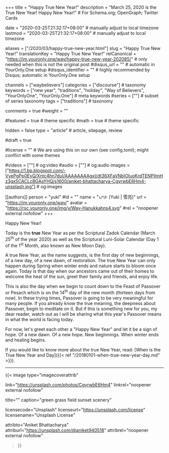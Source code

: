 +++
title = "Happy True New Year!"
description = "March 25, 2020 is the True New Year! Happy New Year!"  # For Schema.org; OpenGraph; Twitter Cards

date = "2020-03-25T21:32:17+08:00"                          # manually adjust to local timezone
lastmod = "2020-03-25T21:32:17+08:00"                          # manually adjust to local timezone

aliases = ["/2020/03/happy-true-new-year.html"]
slug = "Happy True New Year!"
translationKey = "Happy True New Year!"
relCanonical = "https://im.youronly.one/way/happy-true-new-year-202085/"                           # only needed when this is not the original post
#disqus_url = ""                                                    # automatic in YourOnly.One setup
#disqus_identifier = ""                                             # highly recommended by Disqus; automatic in YourOnly.One setup

channels = ["waybelievers"]
categories = ["discourse"]                           # taxonomy
keywords = ["new year", "traditions", "holiday", "Way of Believers", "YourOnlyOne", "YourOnly.One"]                             # meta keywords
#series = [""]                               # subset of series taxonomy
tags = ["traditions"]                                 # taxonomy

comments = true
#weight = ""

#featured = true                              # theme specific
#math = true                                  # theme specific

hidden = false
type = "article"                                                           # article, sitepage, review

#draft = true

#license = ""                                 # We are using this on our own (see config.toml); might conflict with some themes

#videos = [""]                                # og:video
#audio = [""]                                 # og:audio
images = ["https://1.bp.blogspot.com/-VyePgPp0EyQ/Xntc4hn7duI/AAAAAAAAgxI/dt36XFaVNbIOIuoKrdTENPIlmHz3gx5CACLcBGAsYHQ/s1600/aniket-bhattacharya-CgyrwbE6Hm4-unsplash.jpg"]    # og:images

[[authors]]
person = "yuki"
#id = ""
name = "ᜌᜓᜃᜒ (Yuki | 雪亮)"
url = "https://im.youronly.one/way/"
avatar = "https://rsc.youronly.one/img/y/Way-Hanukkahns4.svg"
#rel = "noopener external nofollow"
+++

Happy New Year!

Today is the **true** New Year as per the Scriptural Zadok Calendar (March 25<sup>th</sup> of the year 2020) as well as the Scriptural Luni-Solar Calendar (Day 1 of the 1<sup>st</sup> Month, also known as New Moon Day).

<!--more-->

A true New Year, as the name suggests, is the first day of new beginnings, of a new day, of a new dawn, of restoration. The true New Year can only happen during Spring when winter ends and nature starts to bloom once again. Today is that day when our ancestors came out of their homes to welcome the heat of the sun, greet their family and friends, and enjoy life.

This is also the day when we begin to count down to the Feast of Passover or Pesach which is on the 14<sup>th</sup> day of the new month (thirteen days from now). In these trying times, Passover is going to be very meaningful for many people. If you already know the true meaning, the deepness about Passover, begin to meditate on it. But if this is something new for you, my dear reader, watch out as I will be sharing what this year's Passover means in what the world is facing today.

For now, let's greet each other a "Happy New Year" and let it be a sign of hope. Of a new dawn. Of a new hope. New beginnings. When winter ends and healing begins.

If you would like to know more about the true New Year, read: [When is the True New Year and Day]({{< ref "/20180101-when-true-new-year-day.md" >}}).

---

{{< image
  type="imagecoverattrib"

  link="https://unsplash.com/photos/CgyrwbE6Hm4"
  linkrel="noopener external nofollow"

  title=""
  caption="green grass field sunset scenery"

  licensecode="Unsplash"
  licenseurl="https://unsplash.com/license"
  licensename="Unsplash License"

  attribto="Aniket Bhattacharya"
  attriburl="https://unsplash.com/@aniket940518"
  attribrel="noopener external nofollow"
>}}
